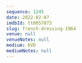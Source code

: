 ```yaml
---
sequence: 1245
date: 2022-02-07
imdbId: tt0057073
slug: french-dressing-1964
venue: null
venueNotes: null
medium: DVD
mediumNotes: null
---
```

